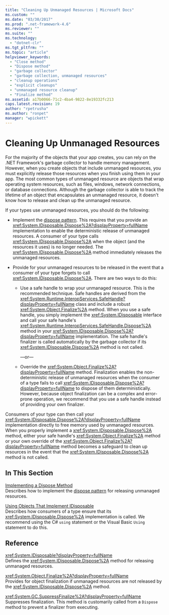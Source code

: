 ```yaml
---
title: "Cleaning Up Unmanaged Resources | Microsoft Docs"
ms.custom: ""
ms.date: "03/30/2017"
ms.prod: ".net-framework-4.6"
ms.reviewer: ""
ms.suite: ""
ms.technology: 
  - "dotnet-clr"
ms.tgt_pltfrm: ""
ms.topic: "article"
helpviewer_keywords: 
  - "Close method"
  - "Dispose method"
  - "garbage collector"
  - "garbage collection, unmanaged resources"
  - "cleanup operations"
  - "explicit cleanups"
  - "unmanaged resource cleanup"
  - "Finalize method"
ms.assetid: a17b0066-71c2-4ba4-9822-8e19332fc213
caps.latest.revision: 19
author: "rpetrusha"
ms.author: "ronpet"
manager: "wpickett"
---
```

# Cleaning Up Unmanaged Resources
For the majority of the objects that your app creates, you can rely on the .NET Framework's garbage collector to handle memory management. However, when you create objects that include unmanaged resources, you must explicitly release those resources when you finish using them in your app. The most common types of unmanaged resource are objects that wrap operating system resources, such as files, windows, network connections, or database connections. Although the garbage collector is able to track the lifetime of an object that encapsulates an unmanaged resource, it doesn't know how to release and clean up the unmanaged resource.  
  
 If your types use unmanaged resources, you should do the following:  
  
-   Implement the [dispose pattern](../../../docs/standard/design-guidelines/dispose-pattern.md). This requires that you provide an <xref:System.IDisposable.Dispose%2A?displayProperty=fullName> implementation to enable the deterministic release of  unmanaged resources. A consumer of your type calls <xref:System.IDisposable.Dispose%2A> when the object (and the resources it uses) is no longer needed. The <xref:System.IDisposable.Dispose%2A> method immediately releases the unmanaged resources.  
  
-   Provide for your unmanaged resources to be released in the event that a consumer of your type forgets to call <xref:System.IDisposable.Dispose%2A>. There are two ways to do this:  
  
    -   Use a safe handle to wrap your unmanaged resource. This is the recommended technique. Safe handles are derived from the <xref:System.Runtime.InteropServices.SafeHandle?displayProperty=fullName> class and include a robust <xref:System.Object.Finalize%2A> method. When you use a safe handle, you simply implement the <xref:System.IDisposable> interface and call your safe handle's <xref:System.Runtime.InteropServices.SafeHandle.Dispose%2A> method in your <xref:System.IDisposable.Dispose%2A?displayProperty=fullName> implementation. The safe handle's finalizer is called automatically by the garbage collector if its <xref:System.IDisposable.Dispose%2A> method is not called.  
  
         —or—  
  
    -   Override the <xref:System.Object.Finalize%2A?displayProperty=fullName> method. Finalization enables the non-deterministic release of unmanaged resources when the consumer of a type fails to call <xref:System.IDisposable.Dispose%2A?displayProperty=fullName> to dispose of them deterministically. However, because object finalization can be a complex and error-prone operation, we recommend that you use a safe handle instead of providing your own finalizer.  
  
 Consumers of your type can then call your <xref:System.IDisposable.Dispose%2A?displayProperty=fullName> implementation directly to free memory used by unmanaged resources. When you properly implement a <xref:System.IDisposable.Dispose%2A> method, either your safe handle's <xref:System.Object.Finalize%2A> method or your own override of the <xref:System.Object.Finalize%2A?displayProperty=fullName> method becomes a safeguard to clean up resources in the event that the <xref:System.IDisposable.Dispose%2A> method is not called.  
  
## In This Section  
 [Implementing a Dispose Method](../../../docs/standard/garbagecollection/implementing-dispose.md)  
 Describes how to implement the [dispose pattern](../../../docs/standard/design-guidelines/dispose-pattern.md) for releasing unmanaged resources.  
  
 [Using Objects That Implement IDisposable](../../../docs/standard/garbagecollection/using-objects.md)  
 Describes how consumers of a type ensure that its <xref:System.IDisposable.Dispose%2A> implementation is called. We recommend using the C# `using` statement or the Visual Basic `Using` statement to do this.  
  
## Reference  
 <xref:System.IDisposable?displayProperty=fullName>  
 Defines the <xref:System.IDisposable.Dispose%2A> method for releasing unmanaged resources.  
  
 <xref:System.Object.Finalize%2A?displayProperty=fullName>  
 Provides for object finalization if unmanaged resources are not released by the <xref:System.IDisposable.Dispose%2A> method.  
  
 <xref:System.GC.SuppressFinalize%2A?displayProperty=fullName>  
 Suppresses finalization. This method is customarily called from a `Dispose` method to prevent a finalizer from executing.